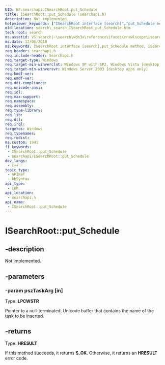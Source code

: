 ```yaml
---
UID: NF:searchapi.ISearchRoot.put_Schedule
title: ISearchRoot::put_Schedule (searchapi.h)
description: Not implemented.
helpviewer_keywords: ["ISearchRoot interface [search]","put_Schedule method","ISearchRoot.put_Schedule","ISearchRoot::put_Schedule","_search_ISearchRoot_put_Schedule","put_Schedule","put_Schedule method [search]","put_Schedule method [search]","ISearchRoot interface","search._search_ISearchRoot_put_Schedule","searchapi/ISearchRoot::put_Schedule"]
old-location: search\_search_ISearchRoot_put_Schedule.htm
tech.root: search
ms.assetid: VS|search|~\search\wds3x\reference\ifaces\crawlscope\isearchroot\put_schedule.htm
ms.date: 12/05/2018
ms.keywords: ISearchRoot interface [search],put_Schedule method, ISearchRoot.put_Schedule, ISearchRoot::put_Schedule, _search_ISearchRoot_put_Schedule, put_Schedule, put_Schedule method [search], put_Schedule method [search],ISearchRoot interface, search._search_ISearchRoot_put_Schedule, searchapi/ISearchRoot::put_Schedule
req.header: searchapi.h
req.include-header: Searchapi.h
req.target-type: Windows
req.target-min-winverclnt: Windows XP with SP2, Windows Vista [desktop apps only]
req.target-min-winversvr: Windows Server 2003 [desktop apps only]
req.kmdf-ver: 
req.umdf-ver: 
req.ddi-compliance: 
req.unicode-ansi: 
req.idl: 
req.max-support: 
req.namespace: 
req.assembly: 
req.type-library: 
req.lib: 
req.dll: 
req.irql: 
targetos: Windows
req.typenames: 
req.redist: 
ms.custom: 19H1
f1_keywords:
 - ISearchRoot::put_Schedule
 - searchapi/ISearchRoot::put_Schedule
dev_langs:
 - c++
topic_type:
 - APIRef
 - kbSyntax
api_type:
 - COM
api_location:
 - searchapi.h
api_name:
 - ISearchRoot::put_Schedule
---
```


# ISearchRoot::put_Schedule


## -description

Not implemented.

## -parameters

### -param pszTaskArg [in]

Type: <b>LPCWSTR</b>

Pointer to a null-terminated, Unicode buffer that contains the name of the task to be inserted.

## -returns

Type: <b>HRESULT</b>

If this method succeeds, it returns <b xmlns:loc="http://microsoft.com/wdcml/l10n">S_OK</b>. Otherwise, it returns an <b xmlns:loc="http://microsoft.com/wdcml/l10n">HRESULT</b> error code.

